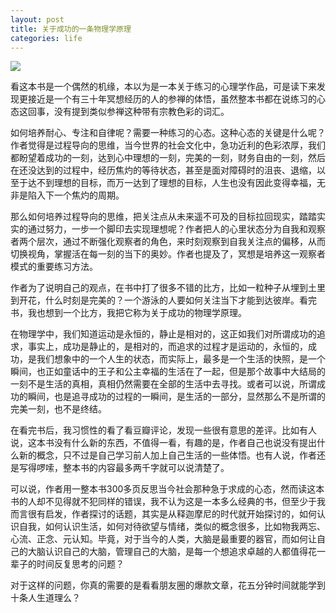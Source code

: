 ```yaml
---
layout: post
title: 关于成功的一条物理学原理
categories: life
---
```


![](https://img3.doubanio.com/lpic/s29142312.jpg)

看这本书是一个偶然的机缘，本以为是一本关于练习的心理学作品，可是读下来发现更接近是一个有三十年冥想经历的人的参禅的体悟，虽然整本书都在说练习的心态这回事，没有提到类似参禅这种带有宗教色彩的词汇。

如何培养耐心、专注和自律呢？需要一种练习的心态。这种心态的关键是什么呢？作者觉得是过程导向的思维，当今世界的社会文化中，急功近利的色彩浓厚，我们都盼望着成功的一刻，达到心中理想的一刻，完美的一刻，财务自由的一刻，然后在还没达到的过程中，经历焦灼的等待状态，甚至是面对障碍时的沮丧、退缩，以至于达不到理想的目标，而万一达到了理想的目标，人生也没有因此变得幸福，无非是陷入下一个焦灼的周期。

那么如何培养过程导向的思维，把关注点从未来遥不可及的目标拉回现实，踏踏实实的通过努力，一步一个脚印去实现理想呢？作者把人的心里状态分为自我和观察者两个层次，通过不断强化观察者的角色，来时刻观察到自我关注点的偏移，从而切换视角，掌握活在每一刻的当下的奥妙。作者也提及了，冥想是培养这一观察者模式的重要练习方法。

作者为了说明自己的观点，在书中打了很多不错的比方，比如一粒种子从埋到土里到开花，什么时刻是完美的？一个游泳的人要如何关注当下才能到达彼岸。看完书，我也想到一个比方，我把它称为关于成功的物理学原理。

在物理学中，我们知道运动是永恒的，静止是相对的，这正如我们对所谓成功的追求，事实上，成功是静止的，是相对的，而追求的过程才是运动的，永恒的，成功，是我们想象中的一个人生的状态，而实际上，最多是一个生活的快照，是一个瞬间，也正如童话中的王子和公主幸福的生活在了一起，但是那个故事中大结局的一刻不是生活的真相，真相仍然需要在全部的生活中去寻找。或者可以说，所谓成功的瞬间，也是追寻成功的过程的一瞬间，是生活的一部分，显然那么不是所谓的完美一刻，也不是终结。

在看完书后，我习惯性的看了看豆瓣评论，发现一些很有意思的差评。比如有人说，这本书没有什么新的东西，不值得一看，有趣的是，作者自己也说没有提出什么新的概念，只不过是自己学习前人加上自己生活的一些体悟。也有人说，作者还是写得啰嗦，整本书的内容最多两千字就可以说清楚了。

可以说，作者用一整本书300多页反思当今社会那种急于求成的心态，然而读这本书的人却不见得就不犯同样的错误，我不认为这是一本多么经典的书，但至少于我而言很有启发，作者探讨的话题，其实是从释迦摩尼的时代就开始探讨的，如何认识自我，如何认识生活，如何对待欲望与情绪，类似的概念很多，比如物我两忘、心流、正念、元认知。毕竟，对于当今的人类，大脑是最重要的器官，而如何让自己的大脑认识自己的大脑，管理自己的大脑，是每一个想追求卓越的人都值得花一辈子的时间反复思考的问题？

对于这样的问题，你真的需要的是看看朋友圈的爆款文章，花五分钟时间就能学到十条人生道理么？
